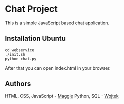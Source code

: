 Chat Project
============
This is a simple JavaScript based chat application.

Installation Ubuntu
-------------------
```
cd webservice
./init.sh
python chat.py
```
After that you can open index.html in your browser.

Authors
-------
HTML, CSS, JavaScript - [Maggie](github.com/kafelka)
Python, SQL - [Wojtek](github.com/wafflecop)
